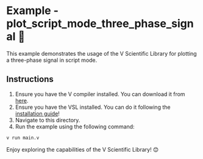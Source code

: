 # Example - plot_script_mode_three_phase_signal 📘

This example demonstrates the usage of the V Scientific Library
for plotting a three-phase signal in script mode.

## Instructions

1. Ensure you have the V compiler installed. You can download it from [here](https://vlang.io).
2. Ensure you have the VSL installed. You can do it
following the [installation guide](https://github.com/vlang/vsl?tab=readme-ov-file#-installation)!
3. Navigate to this directory.
4. Run the example using the following command:

```sh
v run main.v
```

Enjoy exploring the capabilities of the V Scientific Library! 😊
